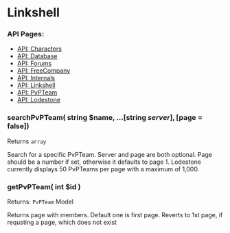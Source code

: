 # Linkshell

### API Pages:
- [API: Characters](/docs/ApiCharacters.md)
- [API: Database](/docs/ApiDatabase.md)
- [API: Forums](/docs/ApiForums.md)
- [API: FreeCompany](/docs/ApiFreeCompany.md)
- [API: Internals](/docs/ApiInternals.md)
- [API: Linkshell](/docs/ApiLinkshell.md)
- [API: PvPTeam](/docs/ApiPvPTeam.md)
- [API: Lodestone](/docs/ApiLodestone.md)

### searchPvPTeam( string $name, ...[string $server], [$page = false])
Returns `array`

Search for a specific PvPTeam. Server and page are both optional. Page should be a number if set, otherwise it defaults to page 1. Lodestone currently displays 50 PvPTeams per page with a maximum of 1,000.


### getPvPTeam( int $id )
Returns: `PvPTeam` Model

Returns page with members. Default one is first page. Reverts to 1st page, if requsting a page, which does not exist
